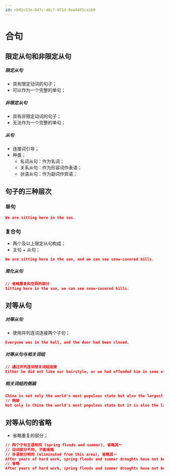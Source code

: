 ```yaml
---
id: cb92c53e-847c-46c7-971d-0ea4401ca169
---
```


# 合句

## 限定从句和非限定从句

##### 限定从句

- 具有限定动词的句子；
- 可以作为一个完整的单句；

##### 非限定从句

- 具有非限定动词的句子；
- 无法作为一个完整的单句；

##### 从句

- 连接词引导；
- 种类；
  - 名词从句：作为名词；
  - 关系从句：作为形容词作表语；
  - 状语从句：作为副词作宾语；

## 句子的三种层次

### 单句

```json
We are sitting here in the sun.
```

### 复合句

- 两个及以上限定从句构成；
- 主句 + 从句；

```json
We are sitting here in the sun, and we can see snow-covered hills.
```

##### 简化从句

```json
// 省略重复和空洞的部分
Sitting here in the sun, we can see snow-covered hills.
```

## 对等从句

##### 对等从句

- 使用并列连词连接两个子句；

```json
Everyone was in the hall, and the door had been closed.
```

##### 对等从句与相关词组

```json
// 通过并列连词相关词组连接
Either he did not like our hairstyle, or we had offended him in some other way.
```

##### 相关词组的倒装

```json
China is not only the world's most populous state but also the largest market in the 21st century.
// 倒装
Not only is China the world's most populous state but it is also the largest market in the 21st century.
```

## 对等从句的省略

- 省略重复的部分；

```json
// 两个子句主语相同 (spring floods and summer), 省略其一
// 动词部分不同, 不能省略
// 补语部分相同 (eliminated from this area), 省略其一
After years of hard work, spring floods and summer droughts have not been eliminated from this area, and spring floods and summer droughts may never be eliminated from this area.
// 省略
After years of hard work, spring floods and summer droughts have not been and may never be eliminated from this area.
```
